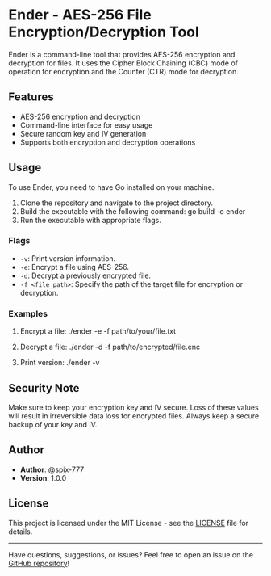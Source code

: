 # Ender - AES-256 File Encryption/Decryption Tool

Ender is a command-line tool that provides AES-256 encryption and decryption for files. It uses the Cipher Block Chaining (CBC) mode of operation for encryption and the Counter (CTR) mode for decryption.

## Features

- AES-256 encryption and decryption
- Command-line interface for easy usage
- Secure random key and IV generation
- Supports both encryption and decryption operations

## Usage

To use Ender, you need to have Go installed on your machine.

1. Clone the repository and navigate to the project directory.
2. Build the executable with the following command:
    go build -o ender
3. Run the executable with appropriate flags.

### Flags

- `-v`: Print version information.
- `-e`: Encrypt a file using AES-256.
- `-d`: Decrypt a previously encrypted file.
- `-f <file_path>`: Specify the path of the target file for encryption or decryption.

### Examples

1. Encrypt a file:
    ./ender -e -f path/to/your/file.txt

2. Decrypt a file:
    ./ender -d -f path/to/encrypted/file.enc

3. Print version:
    ./ender -v


## Security Note

Make sure to keep your encryption key and IV secure. Loss of these values will result in irreversible data loss for encrypted files. Always keep a secure backup of your key and IV.

## Author

- **Author**: @spix-777
- **Version**: 1.0.0

## License

This project is licensed under the MIT License - see the [LICENSE](LICENSE) file for details.

---

Have questions, suggestions, or issues? Feel free to open an issue on the [GitHub repository](https://github.com/yourusername/ender)!

